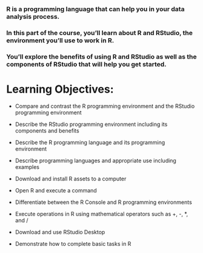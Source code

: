 ### R is a programming language that can help you in your data analysis process.
### In this part of the course, you’ll learn about R and RStudio, the environment you’ll use to work in R. 
### You’ll explore the benefits of using R and RStudio as well as the components of RStudio that will help you get started.


# Learning Objectives:

- Compare and contrast the R programming environment and the RStudio programming environment

- Describe the RStudio programming environment including its components and benefits

- Describe the R programming language and its programming environment

- Describe programming languages and appropriate use including examples

- Download and install R assets to a computer

- Open R and execute a command

- Differentiate between the R Console and R programming environments

- Execute operations in R using mathematical operators such as +, -, *, and /

- Download and use RStudio Desktop

- Demonstrate how to complete basic tasks in R
